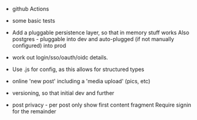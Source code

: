 
* github Actions

* some basic tests

* Add a pluggable persistence layer, so that in memory stuff works
  Also postgres - pluggable into dev and auto-plugged (if not manually configured) into prod

* work out login/sso/oauth/oidc details.

* Use .js for config, as this allows for structured types

* online 'new post'
  including a 'media upload' (pics, etc)

* versioning, so that initial dev and further 

* post privacy - per post
  only show first content fragment
  Require signin for the remainder


